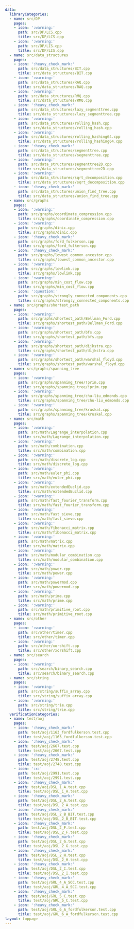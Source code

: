 ```yaml
---
data:
  libraryCategories:
  - name: src/DP
    pages:
    - icon: ':warning:'
      path: src/DP/LCS.cpp
      title: src/DP/LCS.cpp
    - icon: ':warning:'
      path: src/DP/LIS.cpp
      title: src/DP/LIS.cpp
  - name: src/data_structures
    pages:
    - icon: ':heavy_check_mark:'
      path: src/data_structures/BIT.cpp
      title: src/data_structures/BIT.cpp
    - icon: ':warning:'
      path: src/data_structures/RAQ.cpp
      title: src/data_structures/RAQ.cpp
    - icon: ':warning:'
      path: src/data_structures/RMQ.cpp
      title: src/data_structures/RMQ.cpp
    - icon: ':heavy_check_mark:'
      path: src/data_structures/lazy_segmenttree.cpp
      title: src/data_structures/lazy_segmenttree.cpp
    - icon: ':warning:'
      path: src/data_structures/rolling_hash.cpp
      title: src/data_structures/rolling_hash.cpp
    - icon: ':warning:'
      path: src/data_structures/rolling_hashing64.cpp
      title: src/data_structures/rolling_hashing64.cpp
    - icon: ':heavy_check_mark:'
      path: src/data_structures/segmenttree.cpp
      title: src/data_structures/segmenttree.cpp
    - icon: ':warning:'
      path: src/data_structures/segmenttree2D.cpp
      title: src/data_structures/segmenttree2D.cpp
    - icon: ':warning:'
      path: src/data_structures/sqrt_decomposition.cpp
      title: src/data_structures/sqrt_decomposition.cpp
    - icon: ':heavy_check_mark:'
      path: src/data_structures/union_find_tree.cpp
      title: src/data_structures/union_find_tree.cpp
  - name: src/graphs
    pages:
    - icon: ':warning:'
      path: src/graphs/coordinate_compression.cpp
      title: src/graphs/coordinate_compression.cpp
    - icon: ':warning:'
      path: src/graphs/dinic.cpp
      title: src/graphs/dinic.cpp
    - icon: ':heavy_check_mark:'
      path: src/graphs/ford_fulkerson.cpp
      title: src/graphs/ford_fulkerson.cpp
    - icon: ':heavy_check_mark:'
      path: src/graphs/lowest_common_ancestor.cpp
      title: src/graphs/lowest_common_ancestor.cpp
    - icon: ':warning:'
      path: src/graphs/lowlink.cpp
      title: src/graphs/lowlink.cpp
    - icon: ':warning:'
      path: src/graphs/min_cost_flow.cpp
      title: src/graphs/min_cost_flow.cpp
    - icon: ':question:'
      path: src/graphs/strongly_connected_components.cpp
      title: src/graphs/strongly_connected_components.cpp
  - name: src/graphs/shortest_path
    pages:
    - icon: ':warning:'
      path: src/graphs/shortest_path/Bellman_Ford.cpp
      title: src/graphs/shortest_path/Bellman_Ford.cpp
    - icon: ':warning:'
      path: src/graphs/shortest_path/bfs.cpp
      title: src/graphs/shortest_path/bfs.cpp
    - icon: ':warning:'
      path: src/graphs/shortest_path/dijkstra.cpp
      title: src/graphs/shortest_path/dijkstra.cpp
    - icon: ':warning:'
      path: src/graphs/shortest_path/warshal_floyd.cpp
      title: src/graphs/shortest_path/warshal_floyd.cpp
  - name: src/graphs/spanning_tree
    pages:
    - icon: ':warning:'
      path: src/graphs/spanning_tree/!prim.cpp
      title: src/graphs/spanning_tree/!prim.cpp
    - icon: ':warning:'
      path: src/graphs/spanning_tree/chu-liu_edmonds.cpp
      title: src/graphs/spanning_tree/chu-liu_edmonds.cpp
    - icon: ':warning:'
      path: src/graphs/spanning_tree/kruskal.cpp
      title: src/graphs/spanning_tree/kruskal.cpp
  - name: src/math
    pages:
    - icon: ':warning:'
      path: src/math/Lagrange_interpolation.cpp
      title: src/math/Lagrange_interpolation.cpp
    - icon: ':warning:'
      path: src/math/combination.cpp
      title: src/math/combination.cpp
    - icon: ':warning:'
      path: src/math/discrete_log.cpp
      title: src/math/discrete_log.cpp
    - icon: ':warning:'
      path: src/math/euler_phi.cpp
      title: src/math/euler_phi.cpp
    - icon: ':warning:'
      path: src/math/extendedEuclid.cpp
      title: src/math/extendedEuclid.cpp
    - icon: ':warning:'
      path: src/math/fast_fourier_transform.cpp
      title: src/math/fast_fourier_transform.cpp
    - icon: ':warning:'
      path: src/math/fast_sieve.cpp
      title: src/math/fast_sieve.cpp
    - icon: ':warning:'
      path: src/math/fibonacci_matrix.cpp
      title: src/math/fibonacci_matrix.cpp
    - icon: ':warning:'
      path: src/math/matrix.cpp
      title: src/math/matrix.cpp
    - icon: ':warning:'
      path: src/math/modular_combination.cpp
      title: src/math/modular_combination.cpp
    - icon: ':warning:'
      path: src/math/power.cpp
      title: src/math/power.cpp
    - icon: ':warning:'
      path: src/math/powermod.cpp
      title: src/math/powermod.cpp
    - icon: ':warning:'
      path: src/math/prime.cpp
      title: src/math/prime.cpp
    - icon: ':warning:'
      path: src/math/primitive_root.cpp
      title: src/math/primitive_root.cpp
  - name: src/other
    pages:
    - icon: ':warning:'
      path: src/other/timer.cpp
      title: src/other/timer.cpp
    - icon: ':warning:'
      path: src/other/xorshift.cpp
      title: src/other/xorshift.cpp
  - name: src/search
    pages:
    - icon: ':warning:'
      path: src/search/binary_search.cpp
      title: src/search/binary_search.cpp
  - name: src/string
    pages:
    - icon: ':warning:'
      path: src/string/suffix_array.cpp
      title: src/string/suffix_array.cpp
    - icon: ':warning:'
      path: src/string/trie.cpp
      title: src/string/trie.cpp
  verificationCategories:
  - name: test/aoj
    pages:
    - icon: ':heavy_check_mark:'
      path: test/aoj/1163_fordfulkerson.test.cpp
      title: test/aoj/1163_fordfulkerson.test.cpp
    - icon: ':heavy_check_mark:'
      path: test/aoj/2667.test.cpp
      title: test/aoj/2667.test.cpp
    - icon: ':heavy_check_mark:'
      path: test/aoj/2748.test.cpp
      title: test/aoj/2748.test.cpp
    - icon: ':x:'
      path: test/aoj/2991.test.cpp
      title: test/aoj/2991.test.cpp
    - icon: ':heavy_check_mark:'
      path: test/aoj/DSL_1_A.test.cpp
      title: test/aoj/DSL_1_A.test.cpp
    - icon: ':heavy_check_mark:'
      path: test/aoj/DSL_2_A.test.cpp
      title: test/aoj/DSL_2_A.test.cpp
    - icon: ':heavy_check_mark:'
      path: test/aoj/DSL_2_B_BIT.test.cpp
      title: test/aoj/DSL_2_B_BIT.test.cpp
    - icon: ':heavy_check_mark:'
      path: test/aoj/DSL_2_F.test.cpp
      title: test/aoj/DSL_2_F.test.cpp
    - icon: ':heavy_check_mark:'
      path: test/aoj/DSL_2_G.test.cpp
      title: test/aoj/DSL_2_G.test.cpp
    - icon: ':heavy_check_mark:'
      path: test/aoj/DSL_2_H.test.cpp
      title: test/aoj/DSL_2_H.test.cpp
    - icon: ':heavy_check_mark:'
      path: test/aoj/DSL_2_I.test.cpp
      title: test/aoj/DSL_2_I.test.cpp
    - icon: ':heavy_check_mark:'
      path: test/aoj/GRL_4_A_SCC.test.cpp
      title: test/aoj/GRL_4_A_SCC.test.cpp
    - icon: ':heavy_check_mark:'
      path: test/aoj/GRL_5_C.test.cpp
      title: test/aoj/GRL_5_C.test.cpp
    - icon: ':heavy_check_mark:'
      path: test/aoj/GRL_6_A_fordfulkerson.test.cpp
      title: test/aoj/GRL_6_A_fordfulkerson.test.cpp
layout: toppage
---
```

